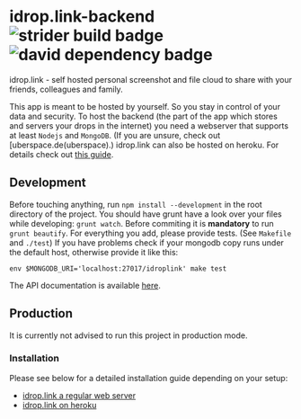 # idrop.link-backend ![strider build badge](http://ci.andinfinity.de/andinfinity/idrop.link-backend/badge?branch=master) ![david dependency badge](https://david-dm.org/andinfinity/idrop.link-backend.svg)
idrop.link - self hosted personal screenshot and file cloud to share with your friends, colleagues and family.

This app is meant to be hosted by yourself. So you stay in control of your data and security. To host the backend (the part of the app which stores and servers your drops in the internet) you need a webserver that supports at least `Nodejs` and `MongoDB`. (If you are unsure, check out [uberspace.de(uberspace).) idrop.link can also be hosted on heroku. For details check out [this guide](https://github.com/andinfinity/idrop.link-backend/wiki/Running-idrop.link-on-Heroku).

## Development
Before touching anything, run `npm install --development` in the root directory of the project. You should have grunt have a look over your files while developing: `grunt watch`. Before commiting it is **mandatory** to run `grunt beautify`.
For everything you add, please provide tests. (See `Makefile` and `./test`) If you have problems check if your mongodb copy runs under the default host, otherwise provide it like this:
```
env $MONGODB_URI='localhost:27017/idroplink' make test
```

The API documentation is available [here](http://andinfinity.github.io/idrop.link-backend/).

## Production
It is currently not advised to run this project in production mode.

### Installation
Please see below for a detailed installation guide depending on your setup:
* [idrop.link a regular web server](https://github.com/andinfinity/idrop.link-backend/wiki/Running-idrop.link-on-a-web-server)
* [idrop.link on heroku](https://github.com/andinfinity/idrop.link-backend/wiki/Running-idrop.link-on-Heroku)

